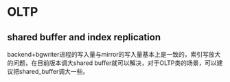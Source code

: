 # OLTP

## shared buffer and index replication

backend+bgwriter进程的写入量与mirror的写入量基本上是一致的，索引写放大的问题，在目前版本调大shared
buffer就可以解决，对于OLTP类的场景，可以建议把shared_buffer调大一些。

